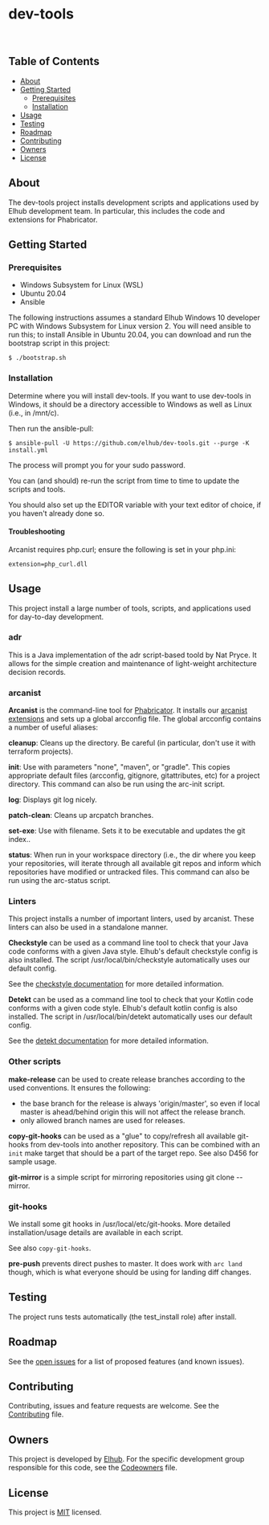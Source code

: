 # dev-tools

[<img src="https://img.shields.io/badge/repo-github-blue" alt="">](https://github.com/elhub/dev-tools-linux)
[<img src="https://img.shields.io/badge/issues-jira-orange" alt="">](https://jira.elhub.cloud/issues/?jql=project%20%3D%20%22Team%20Dev%22%20AND%20component%20%3D%20dev-tools-linux%20AND%20status%20!%3D%20Done)
[<img src="https://teamcity.elhub.cloud/app/rest/builds/buildType:(id:Tools_DevToolsLinux_PublishDocs)/statusIcon" alt="">](https://teamcity.elhub.cloud/buildConfiguration/Tools_DevToolsLinux_PublishDocs)
[<img src="https://sonar.elhub.cloud/api/project_badges/measure?project=no.elhub.tools%3Adev-tools-linux&metric=alert_status" alt="">](https://sonar.elhub.cloud/dashboard?id=no.elhub.tools%3Adev-tools-linux)
[<img src="https://sonar.elhub.cloud/api/project_badges/measure?project=no.elhub.tools%3Adev-tools-linux&metric=ncloc" alt="">](https://sonar.elhub.cloud/dashboard?id=no.elhub.tools%3Adev-tools-linux)
[<img src="https://sonar.elhub.cloud/api/project_badges/measure?project=no.elhub.tools%3Adev-tools-linux&metric=bugs" alt="">](https://sonar.elhub.cloud/dashboard?id=no.elhub.tools%3Adev-tools-linux)
[<img src="https://sonar.elhub.cloud/api/project_badges/measure?project=no.elhub.tools%3Adev-tools-linux&metric=vulnerabilities" alt="">](https://sonar.elhub.cloud/dashboard?id=no.elhub.tools%3Adev-tools-linux)
[<img src="https://sonar.elhub.cloud/api/project_badges/measure?project=no.elhub.test%3Adev-tools-linux&metric=coverage" alt="">](https://sonar.elhub.cloud/dashboard?id=no.elhub.test%3Adev-tools-linux)


## Table of Contents

* [About](#about)
* [Getting Started](#getting-started)
  * [Prerequisites](#prerequisites)
  * [Installation](#installation)
* [Usage](#usage)
* [Testing](#testing)
* [Roadmap](#roadmap)
* [Contributing](#contributing)
* [Owners](#owners)
* [License](#license)


## About

The dev-tools project installs development scripts and applications used by Elhub development team.
In particular, this includes the code and extensions for Phabricator.


## Getting Started

### Prerequisites

* Windows Subsystem for Linux (WSL)
* Ubuntu 20.04
* Ansible

The following instructions assumes a standard Elhub Windows 10 developer PC with Windows Subsystem for
Linux version 2. You will need ansible to run this; to install Ansible in Ubuntu 20.04, you can download
and run the bootstrap script in this project:

    $ ./bootstrap.sh

### Installation

Determine where you will install dev-tools. If you want to use dev-tools in Windows, it should be a
directory accessible to Windows as well as Linux (i.e., in /mnt/c).

Then run the ansible-pull:

    $ ansible-pull -U https://github.com/elhub/dev-tools.git --purge -K install.yml

The process will prompt you for your sudo password.

You can (and should) re-run the script from time to time to update the scripts and tools.

You should also set up the EDITOR variable with your text editor of choice, if you haven't already done so.

#### Troubleshooting

Arcanist requires php.curl; ensure the following is set in your php.ini:

    extension=php_curl.dll


## Usage

This project install a large number of tools, scripts, and applications used for day-to-day development.

### adr

This is a Java implementation of the adr script-based toold by Nat Pryce. It allows for the simple creation and maintenance of light-weight architecture
decision records.

### arcanist

**Arcanist** is the command-line tool for [Phabricator](https://phabricator.elhub.cloud). It installs our
[arcanist extensions](https://github.com/elhub/dev-tools-arcanist) and sets up a global arcconfig file. The global arcconfig contains a number of useful
aliases:

**cleanup**: Cleans up the directory. Be careful (in particular, don't use it with terraform projects).

**init**: Use with parameters "none", "maven", or "gradle". This copies appropriate default files (arcconfig, gitignore, gitattributes, etc) for a project
directory. This command can also be run using the arc-init script.

**log**: Displays git log nicely.

**patch-clean**: Cleans up arcpatch branches.

**set-exe**: Use with filename. Sets it to be executable and updates the git index..

**status**: When run in your workspace directory (i.e., the dir where you keep your repositories, will iterate through all available git repos and inform
which repositories have modified or untracked files. This command can also be run using the arc-status script.

### Linters

This project installs a number of important linters, used by arcanist. These linters can also be used in a standalone manner.

**Checkstyle** can be used as a command line tool to check that your Java code conforms with a given Java style. Elhub's default checkstyle config is also
installed. The script /usr/local/bin/checkstyle automatically uses our default config.

See the [checkstyle documentation](https://checkstyle.org/) for more detailed information.

**Detekt** can be used as a command line tool to check that your Kotlin code conforms with a given code style. Elhub's default kotlin config is also
installed. The script in /usr/local/bin/detekt automatically uses our default config.

See the [detekt documentation](https://detekt.github.io/detekt/) for more detailed information.

### Other scripts

**make-release** can be used to create release branches according to the used conventions.
It ensures the following:
- the base branch for the release is always 'origin/master', so even if local master is ahead/behind origin this will not affect the release branch.
- only allowed branch names are used for releases.

**copy-git-hooks** can be used as a "glue" to copy/refresh all available git-hooks from dev-tools into another repository.
This can be combined with an `init` make target that should be a part of the target repo. See also D456 for sample usage.

**git-mirror** is a simple script for mirroring repositories using git clone --mirror.

### git-hooks

We install some git hooks in /usr/local/etc/git-hooks. More detailed installation/usage details are available in each script.

See also `copy-git-hooks`.

**pre-push** prevents direct pushes to master. It does work with `arc land` though, which is what everyone should be using for landing diff changes.


## Testing

The project runs tests automatically (the test_install role) after install.

## Roadmap

See the [open issues](https://jira.elhub.cloud/issues/?jql=project%20%3D%20TD%20AND%20component%20%3D%20dev-tools%20AND%20resolution%20%3D%20Unresolved) for a list of proposed features (and known issues).

## Contributing

Contributing, issues and feature requests are welcome. See the
[Contributing](https://github.com/elhub/dev-tools/blob/main/CONTRIBUTING.md) file.

## Owners

This project is developed by [Elhub](https://elhub.no). For the specific development group responsible for this
code, see the [Codeowners](https://github.com/elhub/dev-tools/blob/main/CODEOWNERS) file.

## License

This project is [MIT](https://github.com/elhub/dev-tools/blob/main/LICENSE.md) licensed.
